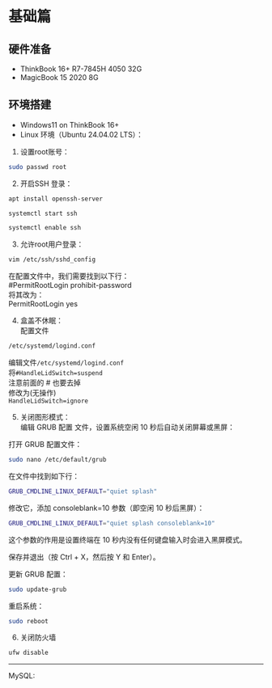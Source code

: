 # 基础篇  
## 硬件准备  
- ThinkBook 16+ R7-7845H 4050 32G  
- MagicBook 15 2020 8G  

## 环境搭建
- Windows11 on ThinkBook 16+  
- Linux 环境（Ubuntu 24.04.02 LTS）：  

1. 设置root账号：  
```bash
sudo passwd root
```

2. 开启SSH 登录：  
```bash
apt install openssh-server  

systemctl start ssh  

systemctl enable ssh  
```

3. 允许root用户登录：  
```bash
vim /etc/ssh/sshd_config
```
在配置文件中，我们需要找到以下行：  
#PermitRootLogin prohibit-password  
将其改为：  
PermitRootLogin yes  

4. 盒盖不休眠：  
配置文件  
```bash
/etc/systemd/logind.conf
```
编辑文件`/etc/systemd/logind.conf`  
将`#HandleLidSwitch=suspend`  
注意前面的 # 也要去掉  
修改为(无操作)  
`HandleLidSwitch=ignore`  

5. 关闭图形模式：  
编辑 GRUB 配置 文件，设置系统空闲 10 秒后自动关闭屏幕或黑屏： 

打开 GRUB 配置文件：  
```bash
sudo nano /etc/default/grub
```  
在文件中找到如下行：  
```bash
GRUB_CMDLINE_LINUX_DEFAULT="quiet splash"  
```
修改它，添加 consoleblank=10 参数（即空闲 10 秒后黑屏）：  
```bash
GRUB_CMDLINE_LINUX_DEFAULT="quiet splash consoleblank=10"  
```
这个参数的作用是设置终端在 10 秒内没有任何键盘输入时会进入黑屏模式。  

保存并退出（按 Ctrl + X，然后按 Y 和 Enter）。  

更新 GRUB 配置：
```bash  
sudo update-grub  
```

重启系统：  
```bash
sudo reboot  
```

6. 关闭防火墙
```bash
ufw disable
```

---

MySQL:
```bash

```
